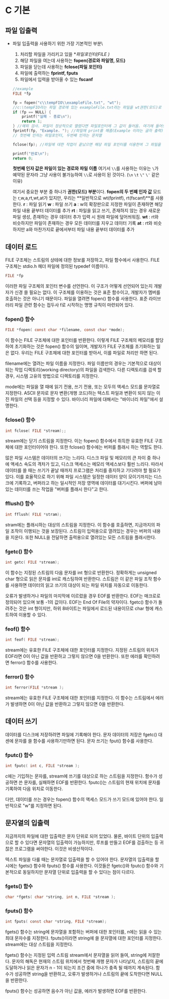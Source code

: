 # C 기본

## 파일 입출력

- 파일 입출력을 사용하기 위한 가장 기본적인 부분\

  1. 처리할 파일을 가리키고 있을 **파일포인터(FILE *)**
  2. 해당 파일을 여는데 사용하는 **fopen(경로와 파일명, 모드)**
  3. 파일을 닫는데 사용하는 **fclose(파일 포인터)**
  4. 파일에 출력하는 **fprintf, fputs**
  5. 파일에서 입력을 받아올 수 있는 **fscanf**

  ```c
  //example
  FILE *fp
  
  fp = fopen("c\\tempFIO\\exampleFile.txt", "wt");
  //c:\tempFIO라는 파일 경로에 있는 exampleFile.txt라는 파일을 wt권한(모드)로 열겠다는 의미이다. 그걸 열어서 fp가 그 위치를 기억하고 있게 해주는 것.
  if (fp == NULL) {
      printf("실패 - 종료\n");
      return 1;
  } //예외 검사. 파일이 정상적으로 열렸다면 파일포인터에 그 값이 들어옴. 여기에 들어오지 않고 NULL값이 있다면 이것은 앞으로 파일포인터를 이용한 작업이 불가능한 상황.
  fprintf(fp, "Example. "); //파일에 print를 해줌(Example 이라는 글자 출력)
  // 첫번째 인자는 파일포인터, 두번째 인자는 문자열
  
  fclose(fp); //파일에 대한 작업이 끝났으면 해당 파일 포인터를 이용한여 그 파일을 닫아줌
  
  printf("완료\n");
  return 0;
  ```

  **첫번째 인자 값은 파일이 있는 경로와 파일 이름** 여기서 ```\\```를 사용하는 이유는 `\`가 예약된 문자라 그냥 사용이 불가능하여 `\\`로 사용이 된 것이다. (`\n` `\t` `\"` `\'` 같은 이유)

  여기서 중요한 부분 중 하나가 **권한(모드) 부분**이다.
  **fopen의 두 번째 인자 값**
  모드는 r,w,a,rt,wt,at가 있지만, 우리는 **일반적으로 wt(fprintf), rt(fscanf)**를 사용한다.
  **r** : 파일 읽기
  **w** : 파일 쓰기
  **a** : w의 확장판으로 지정한 파일이 존재하면 해당 파일 내용 끝부터 데이터를 추가
  **rt** : 파일을 읽고 쓰기, 존재하지 않는 경우 새로운 파일 생성, 존재하는 경우 데이터 추가 입력 시 원래 파일에 덮어씌워짐.
  **wt** : rt와 비슷하지만 파일이 존재하는 경우 모든 데이터를 지우고 데이터 기록
  **at** : rt와 비슷하지만 a와 마찬가지로 끝에서부터 파일 내용 끝부터 데이터를 추가

## 데이터 로드

FILE 구조체는 스트림의 상테에 대한 정보를 저장하고, 파일 함수에서 사용한다. FILE 구조체는 stdio.h 헤더 파일에 정의된 typedef 이름이다.

```c
FILE *fp
```

이러한 파일 구조체의 포인터 변수를 선언한다. 이 구조가 어떻게 선언되어 있는지 개발자가 신경 쓸 필요는 없다. 이 구조체를 이용하는 것은 표준 함수이고, 개발자가 멤버를 호출하는 것은 아니기 때문이다. 파일을 열려면 fopen() 함수를 사용한다. 표준 라이브러리 파일 관련 함수는 접두사 f로 시작하는 명명 규칙이 마련되어 있다.

### fopen() 함수

```c
FILE *fopen( const char *filename, const char *mode);
```

이 함수는 FILE 구조체에 대한 포인터를 반환한다. 이렇게 FILE 구조체의 메모리를 할당하여 초기화하는 것은 fopen() 함수의 일이며, 개발자가 FILE 구조체를 초기화하는 일은 없다. 우리는 FILE 구조체에 대한 포인터를 받아서, 이를 파일로 처리만 하면 된다.

filename에는 열려는 파일 이름을 지정한다. 파일 이름만의 경우는 기본적으로 대상이 되는 작업 디렉토리(working directory)의 파일을 검색한다. 다른 디렉토리를 검색 할 경우, 시스템 고유의 방법으로 디렉토리를 지정한다.

mode에는 파일을 열 때에 읽기 전용, 쓰기 전용, 또는 모두의 액세스 모드를 문자열로 지정한다. ASCII 문자로 문자 변환(개행 코드)하는 텍스트 파일과 변환이 되지 않는 이진 파일의 선택 등을 지정할 수 있다. 바이너리 파일에 대해서는 "바이너리 파일"에서 설명한다.

### fclose() 함수

```c
int fclose( FILE *stream);;
```

stream에는 닫기 스트림을 지정한다. 이는 fopen() 함수에서 취득한 유효한 FILE 구조체에 대한 포인터이어야 한다. 또한 fclose() 함수에는 버퍼를 플래시 하는 역할도 한다.

많은 파일 시스템은 데이터의 쓰기는 느리다. 디스크 파일 및 메모리의 큰 차이 중 하나에 액세스 속도의 격차가 있고, 디스크 액세스는 메모리 액세스보다 훨씬 느리다. 따라서 데이터를 쓸 때는 쓰기가 끝날 때까지 프로그램은 처리를 중지하고 기다려야 할 필요가 있다. 이를 효율적으로 하기 위해 파일 시스템은 일정한 데이터 양이 모이기까지는 디스크에 기록하고, 버퍼라고 하는 일시적인 저장 영역에 데이터를 대기시킨다. 버퍼에 남아있는 데이터를 쓰는 작업을 "버퍼를 플래시 한다"고 한다.

### fflush() 함수

```c
int fflush( FILE *stram);
```

stram에는 플래시하는 대상의 스트림을 지정한다. 이 함수를 호출하면, 지금까지의 파일 조작이 이행되는 것을 보장된다. 스트림이 입력용으로 열려있는 경우는 버퍼의 내용을 지운다. 또한 NULL을 전달하면 출력용으로 열려있는 모든 스트림을 플래시한다.

### fgetc() 함수

```c
int getc( FILE *stream);
```

이 함수는 지정된 스트림의 다음 문자를 int 형으로 반환한다. 정확하게는 unsigned char 형으로 읽은 문자를 int로 캐스팅하여 반환한다. 스트림은 이 같은 파일 조작 함수를 사용하면 데이터의 읽고 쓰기의 대상이 되는 파일 위치를 자동으로 이동한다.

오류가 발생하거나 파일의 마지막에 이르렀을 경우 EOF를 반환한다. EOF는 매크로로 정의되어 있으며 보통 -1의 값이다. EOF는 End Of File의 약자이다. fgetc() 함수가 돌려주는 것은 int 형이지만, 하위 8바이트는 파일에서 로드된 내용이므로 char 형에 캐스트하여 이용할 수 있다.

### feof() 함수

```c
int feof( FILE *stream);
```

stream에는 유효한 FILE 구조체에 대한 포인터를 지정한다. 지정된 스트림의 위치가 EOF라면 0이 아닌 값을 반환하고 그렇지 않으면 0을 반환한다.
또한 에러를 확인하려면 ferror() 함수를 사용한다.

### ferror() 함수

```c
int ferror(FILE *stream );
```

stream에는 유효한 FILE 구조체에 대한 포인터를 지정한다. 이 함수는 스트림에서 에러가 발생하면 0이 아닌 값을 반환하고 그렇지 않으면 0을 반환한다.

## 데이터 쓰기

데이터를 디스크에 저장하려면 파일에 기록해야 한다. 문자 데이터의 저장은 fgetc() 대센에 문자를 쓸 함수를 사용하기만하면 된다. 문자 쓰기는 fput() 함수를 사용한다.

### fputc() 함수

```c
int fputc( int c, FILE *stream );
```

c에는 기입하는 문자를, stream에 쓰기를 대상으로 하는 스트림을 지정한다. 함수가 성공하면 쓴 문자를, 실패하면 EOF를 반환한다. fputc()는 스트림의 현재 위치에 문자를 기록하여 다음 위치로 이동한다.

다만, 데이터를 쓰는 경우는 fopen() 함수의 액세스 모드가 쓰기 모드에 있어야 한다. 일반적으로 "w"를 지정하면 된다.

## 문자열의 입출력

지금까지의 파일에 대한 입출력은 문자 단위로 되어 있었다. 물론, 바이트 단위의 입출력으로 할 수 있다면 문자열의 입출력이 가능하지만, 루프를 만들고 EOF를 검출하는 등 귀찮은 프로그램을 써야한다. 이것은 비생산적이다.

텍스트 파일을 다룰 때는 문자열로 입출력을 할 수 있어야 한다. 문자열의 입출력을 할 시에는 fgets() 함수와 fputs() 함수를 사용한다. 이것들은 fgetc()와 fputc() 함수와 기본적으로 동일하지만 문자열 단위로 입출력을 할 수 있다는 점이 다르다.

### fgets() 함수

```c
char *fgets( char *string, int n, FILE *stream );
```

### fputs() 함수

```c
int fputs( const char *string, FILE *stream);
```

fgets() 함수는 string에 문자열을 포함하는 버퍼에 대한 포인터를, n에는 읽을 수 있는 최대 문자수를 지정한다. fputs()이라면 string에 쓸 문자열에 대한 포인터를 지정한다. stream에는 대상 스트림을 지정한다.

fgets() 함수는 지정된 입력 스트림 stream에서 문자열을 읽어 들여, string에 저잘한다. 문자의 해독은 현재의 스트림 위치에서 첫번째 개행 문자가 나타날지, 스트림의 끝에 도달하거나 읽은 문자가 n - 1이 되는지 조건 중에 하나가 충족 될 때까지 계속된다. 함수가 성공하면 string을 반환하고, 오류가 발생하거나 스트림의 끝에 도착한다면 NULL을 반환한다.

fputs() 함수는 성공하면 음수가 아닌 값을, 에러가 발생하면 EOF를 반환한다.